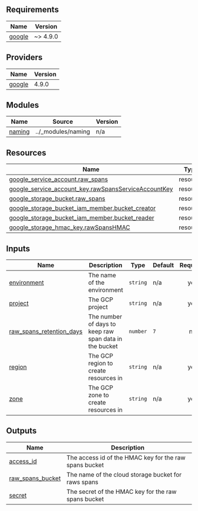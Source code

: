 <!-- BEGIN_TF_DOCS -->
## Requirements

| Name | Version |
|------|---------|
| <a name="requirement_google"></a> [google](#requirement\_google) | ~> 4.9.0 |

## Providers

| Name | Version |
|------|---------|
| <a name="provider_google"></a> [google](#provider\_google) | 4.9.0 |

## Modules

| Name | Source | Version |
|------|--------|---------|
| <a name="module_naming"></a> [naming](#module\_naming) | ../_modules/naming | n/a |

## Resources

| Name | Type |
|------|------|
| [google_service_account.raw_spans](https://registry.terraform.io/providers/hashicorp/google/latest/docs/resources/service_account) | resource |
| [google_service_account_key.rawSpansServiceAccountKey](https://registry.terraform.io/providers/hashicorp/google/latest/docs/resources/service_account_key) | resource |
| [google_storage_bucket.raw_spans](https://registry.terraform.io/providers/hashicorp/google/latest/docs/resources/storage_bucket) | resource |
| [google_storage_bucket_iam_member.bucket_creator](https://registry.terraform.io/providers/hashicorp/google/latest/docs/resources/storage_bucket_iam_member) | resource |
| [google_storage_bucket_iam_member.bucket_reader](https://registry.terraform.io/providers/hashicorp/google/latest/docs/resources/storage_bucket_iam_member) | resource |
| [google_storage_hmac_key.rawSpansHMAC](https://registry.terraform.io/providers/hashicorp/google/latest/docs/resources/storage_hmac_key) | resource |

## Inputs

| Name | Description | Type | Default | Required |
|------|-------------|------|---------|:--------:|
| <a name="input_environment"></a> [environment](#input\_environment) | The name of the environment | `string` | n/a | yes |
| <a name="input_project"></a> [project](#input\_project) | The GCP project | `string` | n/a | yes |
| <a name="input_raw_spans_retention_days"></a> [raw\_spans\_retention\_days](#input\_raw\_spans\_retention\_days) | The number of days to keep raw span data in the bucket | `number` | `7` | no |
| <a name="input_region"></a> [region](#input\_region) | The GCP region to create resources in | `string` | n/a | yes |
| <a name="input_zone"></a> [zone](#input\_zone) | The GCP zone to create resources in | `string` | n/a | yes |

## Outputs

| Name | Description |
|------|-------------|
| <a name="output_access_id"></a> [access\_id](#output\_access\_id) | The access id of the HMAC key for the raw spans bucket |
| <a name="output_raw_spans_bucket"></a> [raw\_spans\_bucket](#output\_raw\_spans\_bucket) | The name of the cloud storage bucket for raws spans |
| <a name="output_secret"></a> [secret](#output\_secret) | The secret of the HMAC key for the raw spans bucket |
<!-- END_TF_DOCS -->